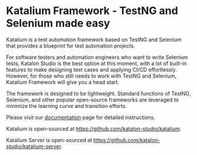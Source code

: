 # Katalium Framework - TestNG and Selenium made easy

Katalium is a test automation framework based on TestNG and Selenium that provides a blueprint for test automation projects.

For software testers and automation engineers who want to write Selenium tests, Katalon Studio is the best option at this moment, with a lot of built-in features to make designing test cases and applying CI/CD effortlessly. However, for those who still needs to work with TestNG and Selenium, Katalium Framework will give you a head start.

The framework is designed to be lightweight. Standard functions of TestNG, Selenium, and other popular open-source frameworks are leveraged to minimize the learning curve and transition efforts.

Please visit our [documentation](https://docs.katalon.com/katalium-framework/docs/katalium-framework-overview.html) page for detailed instructions.

Katalium is open-sourced at https://github.com/katalon-studio/katalium.

Katalium Server is open-sourced at https://github.com/katalon-studio/katalium-server.

